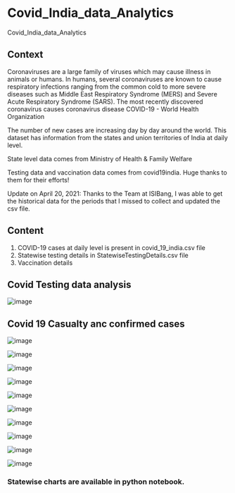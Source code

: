# Covid_India_data_Analytics
Covid_India_data_Analytics

## Context
Coronaviruses are a large family of viruses which may cause illness in animals or humans. In humans, several coronaviruses are known to cause respiratory infections ranging from the common cold to more severe diseases such as Middle East Respiratory Syndrome (MERS) and Severe Acute Respiratory Syndrome (SARS). The most recently discovered coronavirus causes coronavirus disease COVID-19 - World Health Organization

The number of new cases are increasing day by day around the world. This dataset has information from the states and union territories of India at daily level.

State level data comes from Ministry of Health & Family Welfare

Testing data and vaccination data comes from covid19india. Huge thanks to them for their efforts!

Update on April 20, 2021: Thanks to the Team at ISIBang, I was able to get the historical data for the periods that I missed to collect and updated the csv file.

## Content
1. COVID-19 cases at daily level is present in covid_19_india.csv file
2. Statewise testing details in StatewiseTestingDetails.csv file
3. Vaccination details

## Covid Testing data analysis

![image](https://user-images.githubusercontent.com/32152529/136197310-0f8748c4-e6f5-4676-b6ff-d12b2180665b.png)

## Covid 19 Casualty anc confirmed cases

![image](https://user-images.githubusercontent.com/32152529/136199627-c00ce183-0f45-4b9b-9201-69db1b9a7f51.png)

![image](https://user-images.githubusercontent.com/32152529/136198942-97e277ae-32d5-4756-ad14-060ce89233e5.png)

![image](https://user-images.githubusercontent.com/32152529/136199012-a87490d8-74c7-4550-b9af-ddec50f67146.png)

![image](https://user-images.githubusercontent.com/32152529/136199046-4ba0fe38-b247-41b4-bc67-2f41569abb9f.png)

![image](https://user-images.githubusercontent.com/32152529/136199147-cf66d740-21d8-40fc-a190-e9eb18bd6a25.png)

![image](https://user-images.githubusercontent.com/32152529/136199443-87572fb9-7a2d-4ce2-bc51-b0fd185de45b.png)

![image](https://user-images.githubusercontent.com/32152529/136199470-153b2815-730f-4b14-b435-b98297bafdf5.png)

![image](https://user-images.githubusercontent.com/32152529/136199522-d6756a0c-e7a4-4301-b9e4-fb04283728ba.png)

![image](https://user-images.githubusercontent.com/32152529/136199559-3bd59942-276b-4221-b2b1-2a954b535076.png)

![image](https://user-images.githubusercontent.com/32152529/136199599-84f14950-bf23-460f-9f50-78d57c7a6559.png)

### Statewise charts are available in python notebook.



